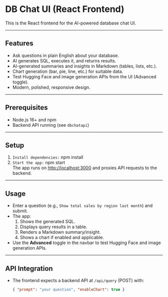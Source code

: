# DB Chat UI (React Frontend)

This is the React frontend for the AI-powered database chat UI.

---

## Features

- Ask questions in plain English about your database.
- AI generates SQL, executes it, and returns results.
- AI-generated summaries and insights in Markdown (tables, lists, etc.).
- Chart generation (bar, pie, line, etc.) for suitable data.
- Test Hugging Face and image generation APIs from the UI (Advanced toggle).
- Modern, polished, responsive design.

---

## Prerequisites

- Node.js 16+ and npm
- Backend API running (see `dbchatapi`)

---

## Setup

1. `Install dependencies:` npm install
2. `Start the app:` npm start  
The app runs on [http://localhost:3000](http://localhost:3000) and proxies API requests to the backend.

---

## Usage

- Enter a question (e.g., `Show total sales by region last month`) and submit.
- The app:
    1. Shows the generated SQL.
    2. Displays query results in a table.
    3. Renders a Markdown summary/insight.
    4. Shows a chart if enabled and applicable.
- Use the **Advanced** toggle in the navbar to test Hugging Face and image generation APIs.

---

## API Integration

- The frontend expects a backend API at `/api/query` (POST) with:
  ```json
  { "prompt": "your question", "enableChart": true }